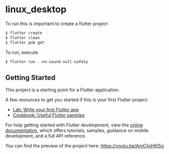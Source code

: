 # linux_desktop

To run this is important to create a flutter project

``` Python
$ flutter create
$ flutter clean
$ flutter pub get
```

To run, execute
``` Python
$ flutter run --no-sound-null-safety
```

## Getting Started

This project is a starting point for a Flutter application.

A few resources to get you started if this is your first Flutter project:

- [Lab: Write your first Flutter app](https://docs.flutter.dev/get-started/codelab)
- [Cookbook: Useful Flutter samples](https://docs.flutter.dev/cookbook)

For help getting started with Flutter development, view the
[online documentation](https://docs.flutter.dev/), which offers tutorials,
samples, guidance on mobile development, and a full API reference.

You can find the preview of the project here:
https://youtu.be/AmCjIxHKl5g
